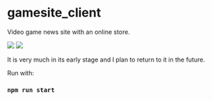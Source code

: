 # gamesite_client
Video game news site with an online store.

![](https://github.com/johnkdbell/gamesite_client/tree/master/src/assets/screenshots/screenshot_1_.png)
![](https://github.com/johnkdbell/gamesite_client/tree/master/src/assets/screenshots/screenshot_2_.png)

It is very much in its early stage and I plan to return to it in the future.

Run with:
### `npm run start`
